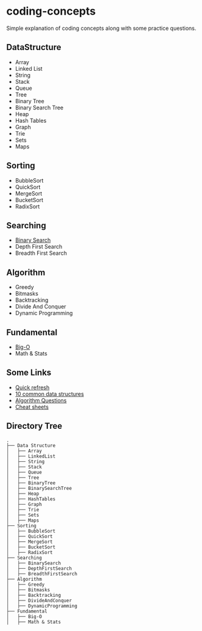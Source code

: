 # coding-concepts
Simple explanation of coding concepts along with some practice questions.

## DataStructure
- Array
- Linked List
- String
- Stack
- Queue
- Tree
- Binary Tree
- Binary Search Tree
- Heap
- Hash Tables
- Graph
- Trie
- Sets
- Maps

## Sorting
- BubbleSort
- QuickSort
- MergeSort
- BucketSort
- RadixSort

## Searching
- [Binary Search](https://github.com/weekendchow/coding-concepts/blob/master/Searching/BinarySearch.md)
- Depth First Search
- Breadth First Search


## Algorithm
- Greedy
- Bitmasks
- Backtracking
- Divide And Conquer
- Dynamic Programming


## Fundamental
- [Big-O](https://github.com/weekendchow/coding-concepts/blob/master/Fundamental/Big-O.md)
- Math & Stats


## Some Links
- [Quick refresh](https://github.com/kdn251/interviews#algorithms)
- [10 common data structures](https://medium.freecodecamp.org/10-common-data-structures-explained-with-videos-exercises-aaff6c06fb2b)
- [Algorithm Questions](https://github.com/yangshun/tech-interview-handbook/tree/master/algorithms)
- [Cheat sheets](https://github.com/aspittel/coding-cheat-sheets)

## Directory Tree
```
.
├── Data Structure
│   ├── Array
│   ├── LinkedList
│   ├── String
│   ├── Stack
│   ├── Queue
│   ├── Tree
│   ├── BinaryTree
│   ├── BinarySearchTree
│   ├── Heap
│   ├── HashTables
│   ├── Graph
│   ├── Trie
│   ├── Sets
│   ├── Maps
├── Sorting
│   ├── BubbleSort
│   ├── QuickSort
│   ├── MergeSort
│   ├── BucketSort
│   ├── RadixSort
├── Searching
│   ├── BinarySearch
│   ├── DepthFirstSearch
│   ├── BreadthFirstSearch
├── Algorithm
│   ├── Greedy
│   ├── Bitmasks
│   ├── Backtracking
│   ├── DivideAndConquer
│   ├── DynamicProgramming
├── Fundamental
│   ├── Big-O
│   ├── Math & Stats
```
